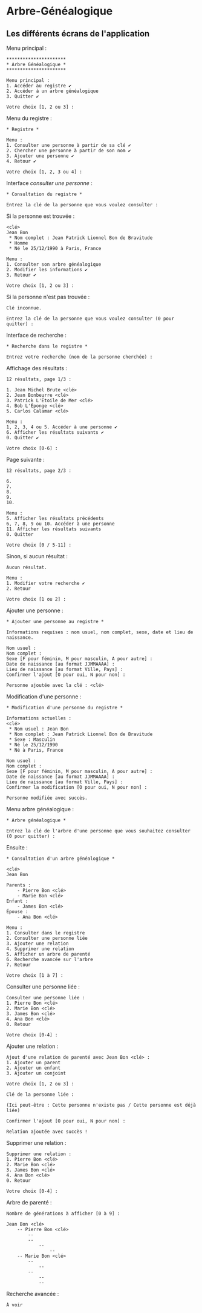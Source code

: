 # Arbre-Généalogique

## Les différents écrans de l'application

Menu principal :

```console
**********************
* Arbre Généalogique *
**********************

Menu principal :
1. Accéder au registre ✔
2. Accéder à un arbre généalogique
3. Quitter ✔

Votre choix [1, 2 ou 3] : 
```

Menu du registre :

```console
* Registre *

Menu :
1. Consulter une personne à partir de sa clé ✔
2. Chercher une personne à partir de son nom ✔
3. Ajouter une personne ✔
4. Retour ✔

Votre choix [1, 2, 3 ou 4] : 
```

Interface *consulter une personne* :

```console
* Consultation du registre *

Entrez la clé de la personne que vous voulez consulter : 
```

Si la personne est trouvée :

```console
<clé>
Jean Bon
 * Nom complet : Jean Patrick Lionnel Bon de Bravitude
 * Homme
 * Né le 25/12/1990 à Paris, France

Menu :
1. Consulter son arbre généalogique
2. Modifier les informations ✔
3. Retour ✔

Votre choix [1, 2 ou 3] : 
```

Si la personne n'est pas trouvée :

```console
Clé inconnue.

Entrez la clé de la personne que vous voulez consulter (0 pour quitter) : 
```

Interface de recherche :

```console
* Recherche dans le registre *

Entrez votre recherche (nom de la personne cherchée) :
```

Affichage des résultats :

```console
12 résultats, page 1/3 :

1. Jean Michel Brute <clé>
2. Jean Bonbeurre <clé>
3. Patrick L'Étoile de Mer <clé>
4. Bob L'Éponge <clé>
5. Carlos Calamar <clé>

Menu :
1, 2, 3, 4 ou 5. Accéder à une personne ✔
6. Afficher les résultats suivants ✔
0. Quitter ✔

Votre choix [0-6] : 
```

Page suivante :

```console
12 résultats, page 2/3 :

6.
7.
8.
9.
10.

Menu :
5. Afficher les résultats précédents
6, 7, 8, 9 ou 10. Accéder à une personne
11. Afficher les résultats suivants
0. Quitter

Votre choix [0 / 5-11] : 
```

Sinon, si aucun résultat :

```console
Aucun résultat.

Menu :
1. Modifier votre recherche ✔
2. Retour

Votre choix [1 ou 2] : 
```

Ajouter une personne :

```console
* Ajouter une personne au registre *

Informations requises : nom usuel, nom complet, sexe, date et lieu de naissance.

Nom usuel : 
Nom complet : 
Sexe [F pour féminin, M pour masculin, A pour autre] : 
Date de naissance [au format JJMMAAAA] : 
Lieu de naissance [au format Ville, Pays] : 
Confirmer l'ajout [O pour oui, N pour non] :

Personne ajoutée avec la clé : <clé>
```

Modification d'une personne :

```console
* Modification d'une personne du registre *

Informations actuelles :
<clé>
 * Nom usuel : Jean Bon
 * Nom complet : Jean Patrick Lionnel Bon de Bravitude
 * Sexe : Masculin
 * Né le 25/12/1990
 * Né à Paris, France

Nom usuel : 
Nom complet : 
Sexe [F pour féminin, M pour masculin, A pour autre] : 
Date de naissance [au format JJMMAAAA] : 
Lieu de naissance [au format Ville, Pays] : 
Confirmer la modification [O pour oui, N pour non] :

Personne modifiée avec succès.
```

Menu arbre généalogique :

```console
* Arbre généalogique *

Entrez la clé de l'arbre d'une personne que vous souhaitez consulter
(0 pour quitter) :
```

Ensuite :

```console
* Consultation d'un arbre généalogique *

<clé>
Jean Bon

Parents :
    - Pierre Bon <clé>
    - Marie Bon <clé>
Enfant :
    - James Bon <clé>
Épouse :
    - Ana Bon <clé>

Menu :
1. Consulter dans le registre
2. Consulter une personne liée
3. Ajouter une relation
4. Supprimer une relation
5. Afficher un arbre de parenté
6. Recherche avancée sur l'arbre
7. Retour

Votre choix [1 à 7] :
```

Consulter une personne liée :

```console
Consulter une personne liée :
1. Pierre Bon <clé>
2. Marie Bon <clé>
3. James Bon <clé>
4. Ana Bon <clé>
0. Retour

Votre choix [0-4] :
```

Ajouter une relation :

```console
Ajout d'une relation de parenté avec Jean Bon <clé> :
1. Ajouter un parent
2. Ajouter un enfant
3. Ajouter un conjoint

Votre choix [1, 2 ou 3] :

Clé de la personne liée :

(Ici peut-être : Cette personne n'existe pas / Cette personne est déjà liée)

Confirmer l'ajout [O pour oui, N pour non] :

Relation ajoutée avec succès !
```

Supprimer une relation :

```console
Supprimer une relation :
1. Pierre Bon <clé>
2. Marie Bon <clé>
3. James Bon <clé>
4. Ana Bon <clé>
0. Retour

Votre choix [0-4] :
```

Arbre de parenté :

```console
Nombre de générations à afficher [0 à 9] : 

Jean Bon <clé>
    -- Pierre Bon <clé>
        --
        --
            --
                --
    -- Marie Bon <clé>
        --
            --
        --
            --
            --
```

Recherche avancée :

```console
À voir
```
